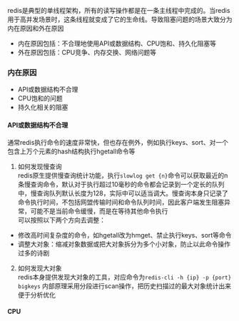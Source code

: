 redis是典型的单线程架构，所有的读写操作都是在一条主线程中完成的。当redis用于高并发场景时，这条线程就变成了它的生命线。导致阻塞问题的场景大致分为内在原因和外在原因  
+ 内在原因包括：不合理地使用API或数据结构、CPU饱和、持久化阻塞等  
+ 外在原因包括：CPU竞争、内存交换、网络问题等  
### 内在原因  
+ API或数据结构不合理  
+ CPU饱和的问题  
+ 持久化相关的阻塞  
#### API或数据结构不合理  
通常redis执行命令的速度非常快，但也存在例外，例如执行keys、sort、对一个包含上万个元素的hash结构执行hgetall命令等  
1. 如何发现慢查询  
redis原生提供慢查询统计功能，执行`slowlog get {n}`命令可以获取最近的n条慢查询命令，默认对于执行超过10毫秒的命令都会记录到一个定长的队列中，慢查询队列默认长度为128，实际中可以适当调大。慢查询本身只记录了命令执行时间，不包括网盟传输时间和命令队列时间，因此客户端发生阻塞异常，可能不是当前命令缓慢，而是在等待其他命令执行  
可以按照以下两个方向去调整：  
+ 修改高时间复杂度的命令，如hgetall改为hmget、禁止执行keys、sort等命令  
+ 调整大对象：缩减对象数据或把大对象拆分为多个小对象，防止以此命令操作过多的诗剧  
2. 如何发现大对象  
redis本身提供发现大对象的工具，对应命令为`redis-cli -h {ip} -p {port} bigkeys` 内部原理采用分段进行scan操作，把历史扫描过的最大对象统计出来便于分析优化  
#### CPU

